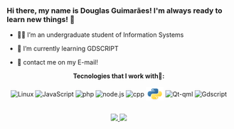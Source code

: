 ### Hi there, my name is Douglas Guimarães! I'm always ready to learn new things! 👋 

- 🧑‍💻 I’m an undergraduate student of Information Systems

- 🌱 I’m currently learning GDSCRIPT
  
- 👀 contact me on my E-mail!



<div align="center">
<b>Tecnologies that I work with🤍: </b>
<div style="display: inline_block"><br>
  <img align="center" alt="Linux" height="30" width="40" src="https://cdn.jsdelivr.net/gh/devicons/devicon/icons/linux/linux-original.svg">
  <img align="center" alt="JavaScript" height="30" width="40" src="https://cdn.jsdelivr.net/gh/devicons/devicon/icons/javascript/javascript-original.svg">
  <img align="center" alt="php" height="30" width="40" src="https://cdn.jsdelivr.net/gh/devicons/devicon/icons/php/php-plain.svg">
  <img align="center" alt="node.js" height="30" width="40" src="https://cdn.jsdelivr.net/gh/devicons/devicon/icons/nodejs/nodejs-original.svg" />        
  <img align="center" alt="cpp" height="30" width="40" src="https://cdn.jsdelivr.net/gh/devicons/devicon/icons/cplusplus/cplusplus-original.svg">
  <img align="center" alt="Python" height="30" width="40" src="https://raw.githubusercontent.com/devicons/devicon/master/icons/python/python-original.svg">
  <img align="center" alt="Qt-qml" height="30" width="40" src="https://cdn.jsdelivr.net/gh/devicons/devicon/icons/qt/qt-original.svg">
  <img align="center" alt="Gdscript" height="30" width="40" src="https://cdn.jsdelivr.net/gh/devicons/devicon/icons/godot/godot-original.svg">
</div>
  
  ##
 
<div> 
 <a href="www.linkedin.com/in/douglas-guimarães-691241263" target="_blank">
   <img src="https://img.shields.io/badge/LinkedIn-0077B5?style=for-the-badge&logo=linkedin&logoColor=white" />
 </a> 
  <a href = "mailto:douglas.guimaraes.2120@gmail.com">
    <img src="https://img.shields.io/badge/-LinkdIn-%23333?style=for-the-badge&logo=linkdin&logoColor=white" target="_blank" />
  </a>
</div>

